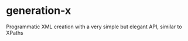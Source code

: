 generation-x
============

Programmatic XML creation with a very simple but elegant API, similar to XPaths
